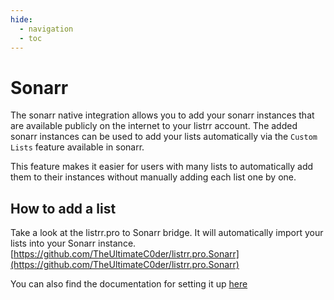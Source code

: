 ```yaml
---
hide:
  - navigation
  - toc
---
```


# Sonarr

The sonarr native integration allows you to add your sonarr instances that are available publicly on the internet to your listrr account. The added sonarr instances can be used to add your lists automatically via the `Custom Lists` feature available in sonarr.

This feature makes it easier for users with many lists to automatically add them to their instances without manually adding each list one by one.

## How to add a list

Take a look at the listrr.pro to Sonarr bridge. It will automatically import your lists into your Sonarr instance. [https://github.com/TheUltimateC0der/listrr.pro.Sonarr](https://github.com/TheUltimateC0der/listrr.pro.Sonarr)

You can also find the documentation for setting it up [here](/services/sonarr-bridge)